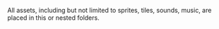 All assets, including but not limited to sprites, tiles, sounds, music, are placed in this or nested folders.
